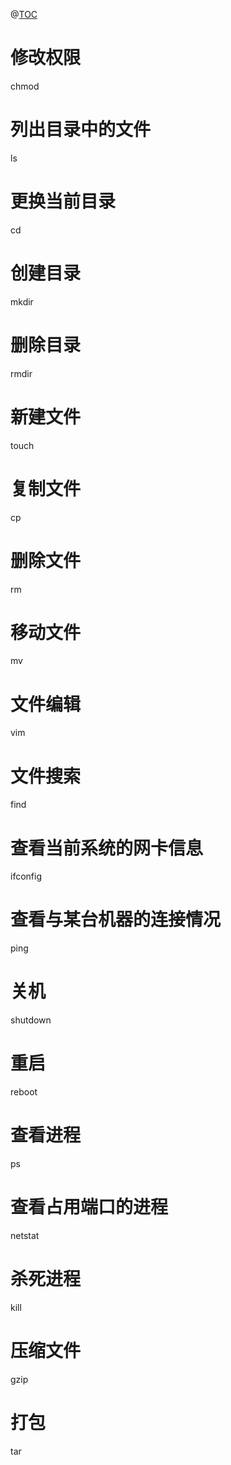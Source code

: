 ﻿@[TOC](目录)
# 修改权限
chmod

# 列出目录中的文件
ls

# 更换当前目录
cd

# 创建目录
mkdir

# 删除目录
rmdir

# 新建文件
touch

# 复制文件
cp

# 删除文件
rm

# 移动文件
mv

# 文件编辑
vim

# 文件搜索
find

# 查看当前系统的网卡信息
ifconfig

# 查看与某台机器的连接情况
ping

# 关机
shutdown

# 重启
reboot

# 查看进程
ps

# 查看占用端口的进程
netstat

# 杀死进程
kill

# 压缩文件
gzip

# 打包
tar


